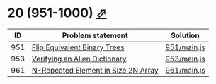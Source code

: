 # 20 (951-1000) [⬀](https://leetcode.com/problemset/all/#page-20)


| ID  | Problem statement                                                                                         | Solution                   |
|-----|-----------------------------------------------------------------------------------------------------------|----------------------------|
| 951 | [Flip Equivalent Binary Trees](https://leetcode.com/problems/flip-equivalent-binary-trees/)               | [951/main.js](951/main.js) |
| 953 | [Verifying an Alien Dictionary](https://leetcode.com/problems/verifying-an-alien-dictionary/)             | [953/main.js](953/main.js) |
| 961 | [N-Repeated Element in Size 2N Array](https://leetcode.com/problems/n-repeated-element-in-size-2n-array/) | [961/main.js](961/main.js) |

